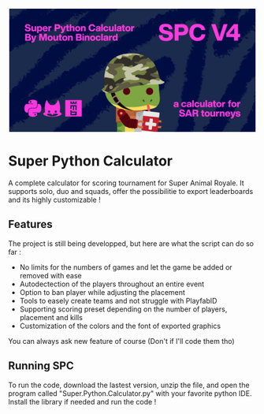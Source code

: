 <p align="center">
  <img width="500" alt="osu! logo" src="banner.png">
</p>

# Super Python Calculator

A complete calculator for scoring tournament for Super Animal Royale. It supports solo, duo and squads, offer the possibilitie to export leaderboards and its highly customizable !

## Features

The project is still being developped, but here are what the script can do so far :

- No limits for the numbers of games and let the game be added or removed with ease
- Autodectection of the players throughout an entire event
- Option to ban player while adjusting the placement
- Tools to easely create teams and not struggle with PlayfabID
- Supporting scoring preset depending on the number of players, placement and kills
- Customization of the colors and the font of exported graphics

You can always ask new feature of course (Don't if I'll code them tho)

## Running SPC

To run the code, download the lastest version, unzip the file, and open the program called "Super.Python.Calculator.py" with your favorite python IDE. Install the library if needed and run the code !
